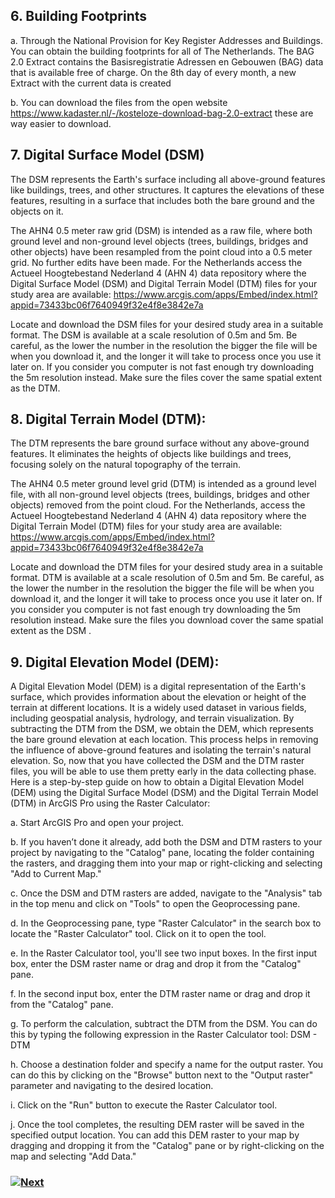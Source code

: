 ## 6. Building Footprints

a.	Through the National Provision for Key Register Addresses and Buildings. You can obtain the building footprints for all of The Netherlands. The BAG 2.0 Extract contains the Basisregistratie Adressen en Gebouwen (BAG) data that is available free of charge. On the 8th day of every month, a new Extract with the current data is created

b.	You can download the files from the open website https://www.kadaster.nl/-/kosteloze-download-bag-2.0-extract  these are way easier to download. 

## 7. Digital Surface Model (DSM)

The DSM represents the Earth's surface including all above-ground features like buildings, trees, and other structures. It captures the elevations of these features, resulting in a surface that includes both the bare ground and the objects on it.

The AHN4 0.5 meter raw grid (DSM) is intended as a raw file, where both ground level and non-ground level objects (trees, buildings, bridges and other objects) have been resampled from the point cloud into a 0.5 meter grid. No further edits have been made. For the Netherlands access the  Actueel Hoogtebestand Nederland 4  (AHN 4) data repository where the Digital Surface Model (DSM) and Digital Terrain Model (DTM)  files for your study area are available: 
https://www.arcgis.com/apps/Embed/index.html?appid=73433bc06f7640949f32e4f8e3842e7a 

Locate and download the DSM files for your desired study area in a suitable format. The DSM is available at a scale resolution of 0.5m and 5m. Be careful, as the lower the number in the resolution the bigger the file will be when you download it, and the longer it will take to process once you use it later on. If you consider you computer is not fast enough try downloading the 5m resolution instead.  Make sure the files cover the same spatial extent as the DTM.

## 8. Digital Terrain Model (DTM):

The DTM represents the bare ground surface without any above-ground features. It eliminates the heights of objects like buildings and trees, focusing solely on the natural topography of the terrain.

The AHN4 0.5 meter ground level grid (DTM) is intended as a ground level file, with all non-ground level objects (trees, buildings, bridges and other objects) removed from the point cloud. For the Netherlands, access the  Actueel Hoogtebestand Nederland 4  (AHN 4) data repository where the Digital Terrain Model (DTM)  files for your study area are available: 
https://www.arcgis.com/apps/Embed/index.html?appid=73433bc06f7640949f32e4f8e3842e7a 

Locate and download the DTM files for your desired study area in a suitable format. DTM is available at a scale resolution of 0.5m and 5m. Be careful, as the lower the number in the resolution the bigger the file will be when you download it, and the longer it will take to process once you use it later on. If you consider you computer is not fast enough try downloading the 5m resolution instead. Make sure the files you download cover the same spatial extent as the DSM .

## 9. Digital Elevation Model (DEM):

A Digital Elevation Model (DEM) is a digital representation of the Earth's surface, which provides information about the elevation or height of the terrain at different locations. It is a widely used dataset in various fields, including geospatial analysis, hydrology, and terrain visualization. By subtracting the DTM from the DSM, we obtain the DEM, which represents the bare ground elevation at each location. This process helps in removing the influence of above-ground features and isolating the terrain's natural elevation. 
So, now that you have collected the DSM and the DTM raster files, you will be able to use them pretty early in the data collecting phase. Here is a step-by-step guide on how to obtain a Digital Elevation Model (DEM) using the Digital Surface Model (DSM) and the Digital Terrain Model (DTM) in ArcGIS Pro using the Raster Calculator:

a.	Start ArcGIS Pro and open your project.

b.	If you haven’t done it already, add both the DSM and DTM rasters to your project by navigating to the "Catalog" pane, locating the folder containing the rasters, and dragging them into your map or right-clicking and selecting "Add to Current Map."

c.	Once the DSM and DTM rasters are added, navigate to the "Analysis" tab in the top menu and click on "Tools" to open the Geoprocessing pane.

d.	In the Geoprocessing pane, type "Raster Calculator" in the search box to locate the "Raster Calculator" tool. Click on it to open the tool.

e.	In the Raster Calculator tool, you'll see two input boxes. In the first input box, enter the DSM raster name or drag and drop it from the "Catalog" pane. 

f.	In the second input box, enter the DTM raster name or drag and drop it from the "Catalog" pane.

g.	To perform the calculation, subtract the DTM from the DSM. You can do this by typing the following expression in the Raster Calculator tool:  DSM - DTM

h.	Choose a destination folder and specify a name for the output raster. You can do this by clicking on the "Browse" button next to the "Output raster" parameter and navigating to the desired location.

i.	Click on the "Run" button to execute the Raster Calculator tool.

j.	Once the tool completes, the resulting DEM raster will be saved in the specified output location. You can add this DEM raster to your map by dragging and dropping it from the "Catalog" pane or by right-clicking on the map and selecting "Add Data."

### [![Next]](SolarAngle.md)

<!---------------------------------------------------------------------------->

[Next]: https://img.shields.io/badge/Next-37a779?style=for-the-badge